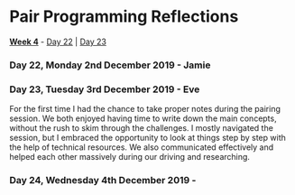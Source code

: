 # Pair Programming Reflections

[**Week 4**](https://github.com/AndreaDiotallevi/makers-portfolio/blob/master/week-4-notes.md) - [Day 22](#day-22-monday-2nd-december-2019---jamie) | [Day 23](#day-23-tuesday-3rd-december-2019---eve)

### Day 22, Monday 2nd December 2019 - Jamie



### Day 23, Tuesday 3rd December 2019 - Eve

For the first time I had the chance to take proper notes during the pairing session. We both enjoyed having time to write down the main concepts, without the rush to skim through the challenges. I mostly navigated the session, but I embraced the opportunity to look at things step by step with the help of technical resources. We also communicated effectively and helped each other massively during our driving and researching.

### Day 24, Wednesday 4th December 2019 -
